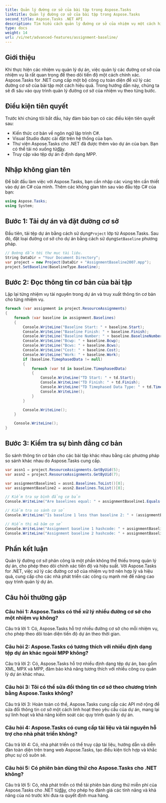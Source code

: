 ```yaml
---
title: Quản lý đường cơ sở của bài tập trong Aspose.Tasks
linktitle: Quản lý đường cơ sở của bài tập trong Aspose.Tasks
second_title: Aspose.Tasks .NET API
description: Tìm hiểu cách quản lý đường cơ sở của nhiệm vụ một cách hiệu quả với Aspose.Tasks cho .NET, đảm bảo theo dõi chính xác tiến độ và hiệu suất của dự án.
type: docs
weight: 14
url: /vi/net/advanced-features/assignment-baseline/
---
```

## Giới thiệu

Khi thực hiện các nhiệm vụ quản lý dự án, việc quản lý các đường cơ sở của nhiệm vụ là rất quan trọng để theo dõi tiến độ một cách chính xác. Aspose.Tasks for .NET cung cấp một bộ công cụ toàn diện để xử lý các đường cơ sở của bài tập một cách hiệu quả. Trong hướng dẫn này, chúng ta sẽ đi sâu vào quy trình quản lý đường cơ sở của nhiệm vụ theo từng bước.

## Điều kiện tiên quyết

Trước khi chúng tôi bắt đầu, hãy đảm bảo bạn có các điều kiện tiên quyết sau:

- Kiến thức cơ bản về ngôn ngữ lập trình C#.
- Visual Studio được cài đặt trên hệ thống của bạn.
- Thư viện Aspose.Tasks cho .NET đã được thêm vào dự án của bạn. Bạn có thể tải nó xuống từ[đây](https://releases.aspose.com/tasks/net/).
- Truy cập vào tệp dự án ở định dạng MPP.

## Nhập không gian tên

Để bắt đầu làm việc với Aspose.Tasks, bạn cần nhập các vùng tên cần thiết vào dự án C# của mình. Thêm các không gian tên sau vào đầu tệp C# của bạn:

```csharp
using Aspose.Tasks;
using System;


```

## Bước 1: Tải dự án và đặt đường cơ sở

 Đầu tiên, tải tệp dự án bằng cách sử dụng`Project` lớp từ Aspose.Tasks. Sau đó, đặt loại đường cơ sở cho dự án bằng cách sử dụng`SetBaseline` phương pháp.

```csharp
// Đường dẫn tới thư mục tài liệu.
String DataDir = "Your Document Directory";
var project = new Project(DataDir + "AssignmentBaseline2007.mpp");
project.SetBaseline(BaselineType.Baseline);
```

## Bước 2: Đọc thông tin cơ bản của bài tập

Lặp lại từng nhiệm vụ tài nguyên trong dự án và truy xuất thông tin cơ bản cho từng nhiệm vụ.

```csharp
foreach (var assignment in project.ResourceAssignments)
{
    foreach (var baseline in assignment.Baselines)
    {
        Console.WriteLine("Baseline Start: " + baseline.Start);
        Console.WriteLine("Baseline Finish: " + baseline.Finish);
        Console.WriteLine("Baseline Number: " + baseline.BaselineNumber);
        Console.WriteLine("Bcwp: " + baseline.Bcwp);
        Console.WriteLine("Bcws: " + baseline.Bcws);
        Console.WriteLine("Cost: " + baseline.Cost);
        Console.WriteLine("Work: " + baseline.Work);
        if (baseline.TimephasedData != null)
        {
            foreach (var td in baseline.TimephasedData)
            {
                Console.WriteLine("TD Start: " + td.Start);
                Console.WriteLine("TD Finish: " + td.Finish);
                Console.WriteLine("TD Timephased Data Type: " + td.TimephasedDataType);
                Console.WriteLine();
            }
        }

        Console.WriteLine();
    }

    Console.WriteLine();
}
```

## Bước 3: Kiểm tra sự bình đẳng cơ bản

So sánh thông tin cơ bản cho các bài tập khác nhau bằng các phương pháp so sánh khác nhau do Aspose.Tasks cung cấp.

```csharp
var assn1 = project.ResourceAssignments.GetByUid(5);
var assn2 = project.ResourceAssignments.GetByUid(7);

var assignmentBaseline1 = assn1.Baselines.ToList()[0];
var assignmentBaseline2 = assn2.Baselines.ToList()[0];

// Kiểm tra sự bình đẳng cơ bản
Console.WriteLine("Are baselines equal: " + assignmentBaseline1.Equals(assignmentBaseline2));

// Kiểm tra so sánh cơ sở
Console.WriteLine("Is baseline 1 less than baseline 2: " + (assignmentBaseline1 < assignmentBaseline2));

// Hiển thị mã băm cơ sở
Console.WriteLine("Assignment baseline 1 hashcode: " + assignmentBaseline1.GetHashCode());
Console.WriteLine("Assignment baseline 2 hashcode: " + assignmentBaseline2.GetHashCode());
```

## Phần kết luận

Quản lý đường cơ sở phân công là một phần không thể thiếu trong quản lý dự án, cho phép theo dõi chính xác tiến độ và hiệu suất. Với Aspose.Tasks for .NET, việc xử lý các đường cơ sở của nhiệm vụ trở nên hợp lý và hiệu quả, cung cấp cho các nhà phát triển các công cụ mạnh mẽ để nâng cao quy trình quản lý dự án.

## Câu hỏi thường gặp

### Câu hỏi 1: Aspose.Tasks có thể xử lý nhiều đường cơ sở cho một nhiệm vụ không?

Câu trả lời 1: Có, Aspose.Tasks hỗ trợ nhiều đường cơ sở cho mỗi nhiệm vụ, cho phép theo dõi toàn diện tiến độ dự án theo thời gian.

### Câu hỏi 2: Aspose.Tasks có tương thích với nhiều định dạng tệp dự án khác ngoài MPP không?

Câu trả lời 2: Có, Aspose.Tasks hỗ trợ nhiều định dạng tệp dự án, bao gồm XML, MPX và MPP, đảm bảo khả năng tương thích với nhiều công cụ quản lý dự án khác nhau.

### Câu hỏi 3: Tôi có thể sửa đổi thông tin cơ sở theo chương trình bằng Aspose.Tasks không?

Câu trả lời 3: Hoàn toàn có thể, Aspose.Tasks cung cấp các API mở rộng để sửa đổi thông tin cơ sở một cách linh hoạt theo yêu cầu của dự án, mang lại sự linh hoạt và khả năng kiểm soát các quy trình quản lý dự án.

### Câu hỏi 4: Aspose.Tasks có cung cấp tài liệu và tài nguyên hỗ trợ cho nhà phát triển không?

Câu trả lời 4: Có, nhà phát triển có thể truy cập tài liệu, hướng dẫn và diễn đàn toàn diện trên trang web Aspose.Tasks, tạo điều kiện tích hợp và khắc phục sự cố suôn sẻ.

### Câu hỏi 5: Có phiên bản dùng thử cho Aspose.Tasks cho .NET không?

 Câu trả lời 5: Có, nhà phát triển có thể tải phiên bản dùng thử miễn phí của Aspose.Tasks cho .NET từ[đây](https://releases.aspose.com/), cho phép họ đánh giá các tính năng và khả năng của nó trước khi đưa ra quyết định mua hàng.